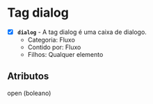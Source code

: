 # Tag dialog

- [X] **`dialog`** - A tag dialog é uma caixa de dialogo.
  - Categoria: Fluxo
  - Contido por: Fluxo
  - Filhos: Qualquer elemento

## Atributos

open (boleano)
